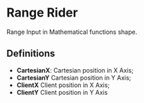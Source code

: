 # Range Rider

Range Input in Mathematical functions shape.

## Definitions

* **CartesianX**: Cartesian position in X Axis;
* **CartesianY** Cartesian position in Y Axis;
* **ClientX** Client position in X Axis;
* **ClientY** Client position in Y Axis